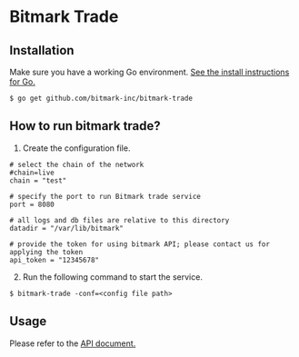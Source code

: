 # Bitmark Trade


## Installation

Make sure you have a working Go environment. [See the install instructions for Go.](https://golang.org/doc/install)

```shell
$ go get github.com/bitmark-inc/bitmark-trade
```

## How to run bitmark trade?

1. Create the configuration file.

```
# select the chain of the network
#chain=live
chain = "test"

# specify the port to run Bitmark trade service
port = 8080

# all logs and db files are relative to this directory
datadir = "/var/lib/bitmark"

# provide the token for using bitmark API; please contact us for applying the token
api_token = "12345678"
```

2. Run the following command to start the service.

```shell
$ bitmark-trade -conf=<config file path>
```

## Usage

Please refer to the [API document.](https://bitmarktradeservice.docs.apiary.io/#)

